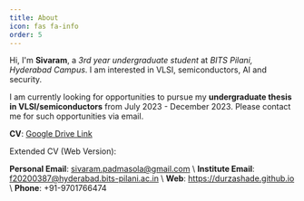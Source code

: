 ```yaml
---
title: About
icon: fas fa-info
order: 5
---
```


Hi, I'm **Sivaram**, a *3rd year undergraduate student* at *BITS Pilani, Hyderabad Campus*. I am interested in VLSI, semiconductors, AI and security.

I am currently looking for opportunities to pursue my **undergraduate thesis in VLSI/semiconductors** from July 2023 - December 2023. Please contact me for such opportunities via email.

**CV**: [Google Drive Link](https://drive.google.com/file/d/1ccDbrvVayTxolubmMm2gH4zC79Y_cm4X/view?usp=sharing)


Extended CV (Web Version):  


**Personal Email**: sivaram.padmasola@gmail.com \\
**Institute Email**: f20200387@hyderabad.bits-pilani.ac.in \\
**Web**: https://durzashade.github.io \\
**Phone**: +91-9701766474
